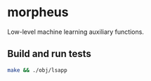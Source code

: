 # morpheus

Low-level machine learning auxiliary functions.

## Build and run tests

```bash
make && ./obj/lsapp
```
